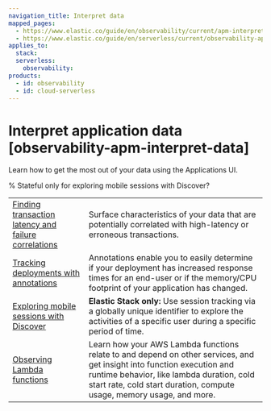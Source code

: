 ```yaml
---
navigation_title: Interpret data
mapped_pages:
  - https://www.elastic.co/guide/en/observability/current/apm-interpret-data.html
  - https://www.elastic.co/guide/en/serverless/current/observability-apm-interpret-data.html
applies_to:
  stack:
  serverless:
    observability:
products:
  - id: observability
  - id: cloud-serverless
---
```


# Interpret application data [observability-apm-interpret-data]

Learn how to get the most out of your data using the Applications UI.

% Stateful only for exploring mobile sessions with Discover?

|     |     |
| --- | --- |
| [Finding transaction latency and failure correlations](/solutions/observability/apm/find-transaction-latency-failure-correlations.md) | Surface characteristics of your data that are potentially correlated with high-latency or erroneous transactions. |
| [Tracking deployments with annotations](/solutions/observability/apm/track-deployments-with-annotations.md) | Annotations enable you to easily determine if your deployment has increased response times for an end-user or if the memory/CPU footprint of your application has changed. |
| [Exploring mobile sessions with Discover](/solutions/observability/apm/explore-mobile-sessions.md) | **Elastic Stack only:** Use session tracking via a globally unique identifier to explore the activities of a specific user during a specific period of time. |
| [Observing Lambda functions](/solutions/observability/apm/observe-lambda-functions.md) | Learn how your AWS Lambda functions relate to and depend on other services, and get insight into function execution and runtime behavior, like lambda duration, cold start rate, cold start duration, compute usage, memory usage, and more. |